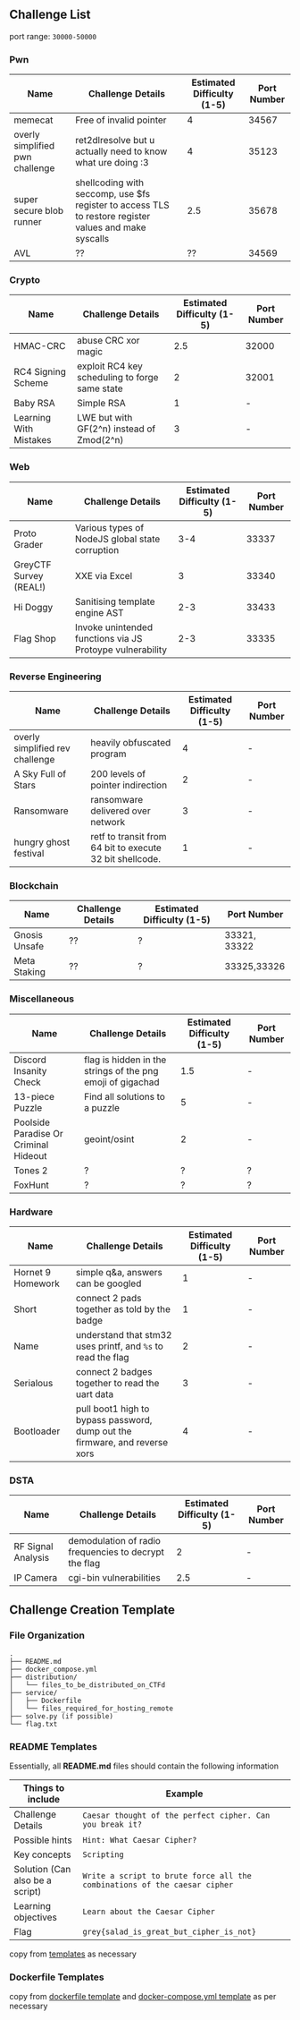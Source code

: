 ## Challenge List

port range: `30000-50000`

### Pwn


| Name | Challenge Details | Estimated Difficulty (1-5) | Port Number |
| - | - | - | - |
| memecat | Free of invalid pointer  | 4 | 34567 |
| overly simplified pwn challenge | ret2dlresolve but u actually need to know what ure doing :3 | 4 | 35123 |
| super secure blob runner | shellcoding with seccomp, use $fs register to access TLS to restore register values and make syscalls | 2.5 | 35678 |
| AVL | ?? | ?? | 34569 |

### Crypto

| Name | Challenge Details | Estimated Difficulty (1-5) | Port Number |
| - | - | - | - |
| HMAC-CRC | abuse CRC xor magic | 2.5 | 32000 |
| RC4 Signing Scheme | exploit RC4 key scheduling to forge same state | 2 | 32001 |
| Baby RSA | Simple RSA | 1 | - |
| Learning With Mistakes | LWE but with GF(2^n) instead of Zmod(2^n) | 3 | - |

### Web

| Name | Challenge Details | Estimated Difficulty (1-5) | Port Number |
| - | - | - | - |
| Proto Grader | Various types of NodeJS global state corruption | 3-4 | 33337 |
| GreyCTF Survey (REAL!) | XXE via Excel | 3 | 33340 |
| Hi Doggy | Sanitising template engine AST | 2-3 | 33433 |
| Flag Shop | Invoke unintended functions via JS Protoype vulnerability | 2-3 | 33335 |


### Reverse Engineering

| Name | Challenge Details | Estimated Difficulty (1-5) | Port Number |
| - | - | - | - |
| overly simplified rev challenge | heavily obfuscated program | 4 | - |
| A Sky Full of Stars | 200 levels of pointer indirection | 2 | - |
| Ransomware | ransomware delivered over network | 3 | - |
| hungry ghost festival | retf to transit from 64 bit to execute 32 bit shellcode. | 1 | - |

### Blockchain

| Name | Challenge Details | Estimated Difficulty (1-5) | Port Number |
| - | - | - | - |
| Gnosis Unsafe | ?? | ? | 33321, 33322 |
| Meta Staking | ?? | ? | 33325,33326 |

### Miscellaneous

| Name | Challenge Details | Estimated Difficulty (1-5) | Port Number |
| - | - | - | - |
| Discord Insanity Check | flag is hidden in the strings of the png emoji of gigachad | 1.5 | - |
| 13-piece Puzzle | Find all solutions to a puzzle | 5 | - |
| Poolside Paradise Or Criminal Hideout | geoint/osint | 2 | - |
| Tones 2 | ? | ? | ? |
| FoxHunt | ? | ? | ? |

### Hardware

| Name | Challenge Details | Estimated Difficulty (1-5) | Port Number |
| - | - | - | - |
| Hornet 9 Homework | simple q&a, answers can be googled | 1 | - |
| Short | connect 2 pads together as told by the badge | 1 | - |
| Name | understand that stm32 uses printf, and `%s` to read the flag | 2 | - |
| Serialous | connect 2 badges together to read the uart data | 3 | - |
| Bootloader | pull boot1 high to bypass password, dump out the firmware, and reverse xors | 4 | - |

### DSTA

| Name | Challenge Details | Estimated Difficulty (1-5) | Port Number |
| - | - | - | - |
| RF Signal Analysis | demodulation of radio frequencies to decrypt the flag | 2 | - |
| IP Camera | cgi-bin vulnerabilities | 2.5 | - |

## Challenge Creation Template

### File Organization

```
.
├── README.md
├── docker_compose.yml
├── distribution/
│   └── files_to_be_distributed_on_CTFd
├── service/
│   ├── Dockerfile
│   └── files_required_for_hosting_remote
├── solve.py (if possible)
└── flag.txt
```

### README Templates

Essentially, all **README.md** files should contain the following information

| Things to include               | Example                                                                   |
| ------------------------------- | ------------------------------------------------------------------------- |
| Challenge Details               | `Caesar thought of the perfect cipher. Can you break it?`                 |
| Possible hints                  | `Hint: What Caesar Cipher?`                                               |
| Key concepts                    | `Scripting`                                                               |
| Solution (Can also be a script) | `Write a script to brute force all the combinations of the caesar cipher` |
| Learning objectives             | `Learn about the Caesar Cipher`                                           |
| Flag                            | `grey{salad_is_great_but_cipher_is_not}`                                  |

copy from [templates](./templates/README.md) as necessary

### Dockerfile Templates

copy from [dockerfile template](./templates/dockerfile) and [docker-compose.yml template](./templates/docker-compose.yml) as per necessary
